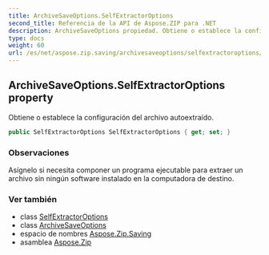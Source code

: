 ```yaml
---
title: ArchiveSaveOptions.SelfExtractorOptions
second_title: Referencia de la API de Aspose.ZIP para .NET
description: ArchiveSaveOptions propiedad. Obtiene o establece la configuración del archivo autoextraído.
type: docs
weight: 60
url: /es/net/aspose.zip.saving/archivesaveoptions/selfextractoroptions/
---
```

## ArchiveSaveOptions.SelfExtractorOptions property

Obtiene o establece la configuración del archivo autoextraído.

```csharp
public SelfExtractorOptions SelfExtractorOptions { get; set; }
```

### Observaciones

Asígnelo si necesita componer un programa ejecutable para extraer un archivo sin ningún software instalado en la computadora de destino.

### Ver también

* class [SelfExtractorOptions](../../selfextractoroptions/)
* class [ArchiveSaveOptions](../)
* espacio de nombres [Aspose.Zip.Saving](../../archivesaveoptions/)
* asamblea [Aspose.Zip](../../../)


